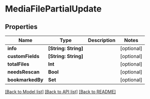 # MediaFilePartialUpdate

## Properties

Name | Type | Description | Notes
------------ | ------------- | ------------- | -------------
**info** | **[String: String]** |  | [optional] 
**customFields** | **[String: String]** |  | [optional] 
**totalFiles** | **Int** |  | [optional] 
**needsRescan** | **Bool** |  | [optional] 
**bookmarkedBy** | **Set<Int>** |  | [optional] 

[[Back to Model list]](../README.md#documentation-for-models) [[Back to API list]](../README.md#documentation-for-api-endpoints) [[Back to README]](../README.md)


